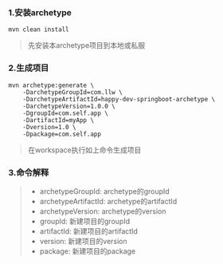 ### 1.安装archetype

`mvn clean install`

> 先安装本archetype项目到本地或私服

### 2.生成项目

```
mvn archetype:generate \
    -DarchetypeGroupId=com.llw \
    -DarchetypeArtifactId=happy-dev-springboot-archetype \
    -DarchetypeVersion=1.0.0 \
    -DgroupId=com.self.app \
    -DartifactId=myApp \
    -Dversion=1.0 \
    -Dpackage=com.self.app
```

> 在workspace执行如上命令生成项目

### 3.命令解释
> * archetypeGroupId: archetype的groupId
> * archetypeArtifactId: archetype的artifactId
> * archetypeVersion: archetype的version
> * groupId: 新建项目的groupId
> * artifactId: 新建项目的artifactId
> * version: 新建项目的version
> * package: 新建项目的package